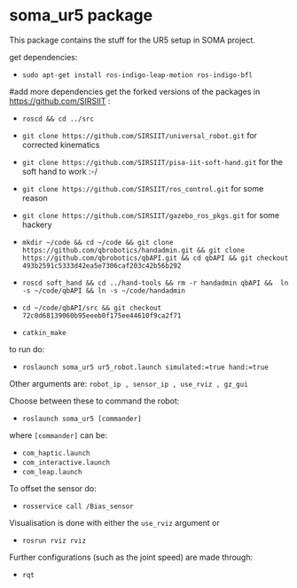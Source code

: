 # soma_ur5 package
This package contains the stuff for the UR5 setup in SOMA project.

get dependencies:
* `sudo apt-get install ros-indigo-leap-motion ros-indigo-bfl`

#add more dependencies
get the forked versions of the packages in https://github.com/SIRSIIT :
* `roscd && cd ../src`
* `git clone https://github.com/SIRSIIT/universal_robot.git` for corrected kinematics
* `git clone https://github.com/SIRSIIT/pisa-iit-soft-hand.git` for the soft hand to work :-/
* `git clone https://github.com/SIRSIIT/ros_control.git` for some reason
* `git clone https://github.com/SIRSIIT/gazebo_ros_pkgs.git` for some hackery

* `mkdir ~/code && cd ~/code && git clone https://github.com/qbrobotics/handadmin.git && git clone https://github.com/qbrobotics/qbAPI.git && cd qbAPI && git checkout 493b2591c5333d42ea5e7306caf203c42b56b292`
* `roscd soft_hand && cd ../hand-tools && rm -r handadmin qbAPI &&  ln -s ~/code/qbAPI && ln -s ~/code/handadmin`
* `cd ~/code/qbAPI/src && git checkout 72c0d68139060b95eeeb0f175ee44610f9ca2f71`

* `catkin_make`

to run do:

* `roslaunch soma_ur5 ur5_robot.launch simulated:=true hand:=true`

Other arguments are:
  `robot_ip , sensor_ip , use_rviz , gz_gui`
  
  Choose between these to command the robot:
  *   `roslaunch soma_ur5 [commander]`
  
  where `[commander]` can be:
   * `com_haptic.launch`
   * `com_interactive.launch`
   * `com_leap.launch`

To offset the sensor do:

* `rosservice call /Bias_sensor`

Visualisation is done with either the `use_rviz` argument or
* `rosrun rviz rviz`

Further configurations (such as the joint speed) are made through:
* `rqt`




